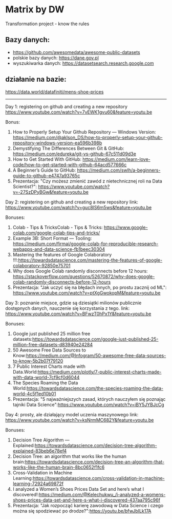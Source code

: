 # Matrix by DW
 Transformation project - know the rules
 
## Bazy danych:
- https://github.com/awesomedata/awesome-public-datasets
- polskie bazy danych: https://dane.gov.pl
- wyszukiwarka danych: https://datasetsearch.research.google.com

 ## działanie na bazie:
 https://data.world/datafiniti/mens-shoe-prices
 
 
 -----------
 Day 1: registering on github and creating a new repository
 https://www.youtube.com/watch?v=7vEWK1gvu60&feature=youtu.be
 
Bonus:
1. How to Properly Setup Your Github Repository — Windows Version: https://medium.com/@aklson_DS/how-to-properly-setup-your-github-repository-windows-version-ea596b398b
2. Demystifying The Differences Between Git & GitHub: https://medium.com/edureka/git-vs-github-67c511d09d3e
3. How to Get Started With GitHub: https://medium.com/learn-love-code/how-to-get-started-with-github-64acd577666c
4. A Beginner’s Guide to GitHub: https://medium.com/swlh/a-beginners-guide-to-github-e4747a93765c
5. Prezentacja: "Czy możesz zmienić zawód z nietechnicznej roli na Data Scientist?": https://www.youtube.com/watch?v=-27SzDPyBGw&feature=youtu.be

Day 2: registering on github and creating a new repository
link: https://www.youtube.com/watch?v=guc8lS6m5ws&feature=youtu.be

Bonuses:
1. Colab - Tips & TricksColab - Tips & Tricks: https://www.google-colab.com/google-colab-tips-and-tricks/
2. Example 3B: Short Format — Tooling: https://medium.com/firmai/google-colab-for-reproducible-research-webapps-and-data-science-fb1beec30304
3. Mastering the features of Google Colaboratory !!!:https://towardsdatascience.com/mastering-the-features-of-google-colaboratory-92850e75701
4. Why does Google Colab randomly disconnects before 12 hours: https://stackoverflow.com/questions/52670872/why-does-google-colab-randomly-disconnects-before-12-hours
5. Prezentacja: "Jak uczyć się na błędach innych, po prostu zacznij od ML": https://www.youtube.com/watch?v=ptXgGwokopM&feature=youtu.be

Day 3: poznanie miejsce, gdzie są dziesiątki milionów publicznie dostępnych danych, nauczenie się korzystania z tego. 
link: https://www.youtube.com/watch?v=BFwzT0hPx1Y&feature=youtu.be

Bonuses:
1. Google just published 25 million free datasets:https://towardsdatascience.com/google-just-published-25-million-free-datasets-d83940e24284
2. 50 Awesome Free Data Sources to Know:https://medium.com/@Infogram/50-awesome-free-data-sources-to-know-5b2b07f79120
3. 7 Public Interest Charts made with Data.World:https://medium.com/plotly/7-public-interest-charts-made-with-data-world-7cf9cf0d6044
4. The Species Roaming the Data World:https://towardsdatascience.com/the-species-roaming-the-data-world-4c5f1ed10b01
5. Prezentacja: "5 najważniejszych zasad, których nauczyłem się poznając tajniki Data Science":https://www.youtube.com/watch?v=iBY5JYBJcCg

Day 4: prosty, ale działający model uczenia maszynowego
link: https://www.youtube.com/watch?v=ksNrmMC682Y&feature=youtu.be

Bonuses:
1. Decision Tree Algorithm — Explained:https://towardsdatascience.com/decision-tree-algorithm-explained-83beb6e78ef4
2. Decision Tree: an algorithm that works like the human brain:https://towardsdatascience.com/decision-tree-an-algorithm-that-works-like-the-human-brain-8bc0652f1fc6
3. Cross-Validation in Machine Learning:https://towardsdatascience.com/cross-validation-in-machine-learning-72924a69872f
4. I analyzed a Women’s Shoes Prices Data Set and here’s what I discovered!:https://medium.com/@Kelechukwu_/i-analyzed-a-womens-shoes-prices-data-set-and-here-s-what-i-discovered-437aa795c96f
5. Prezentacja: "Jak rozpocząć karierę zawodową w Data Science i czego można się spodziewać po drodze?":https://youtu.be/bfwJbILk17A
